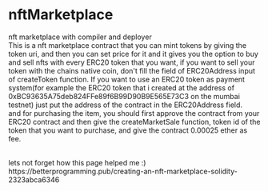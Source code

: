 # nftMarketplace
nft marketplace with compiler and deployer
<br>
This is a nft marketplace contract that you can mint tokens by giving the token uri, and then you can set price for it and it gives you the option to buy and sell nfts with every ERC20 token that you want, if you want to sell your token with the chains native coin, don't fill the field of ERC20Address input of createToken function. If you want to use an ERC20 token as payment system(for example the ERC20 token that i created at the address of 0xBC93635A75deb824FFe89f6B99D90B9E565E73C3 on the mumbai testnet) just put the address of the contract in the ERC20Address field. <br> and for purchasing the item, you should first approve the contract from your ERC20 contract and then give the createMarketSale function, token id of the token that you want to purchase, and give the contract 0.00025 ether as fee.

<br>
lets not forget how this page helped me :)<br>
https://betterprogramming.pub/creating-an-nft-marketplace-solidity-2323abca6346
